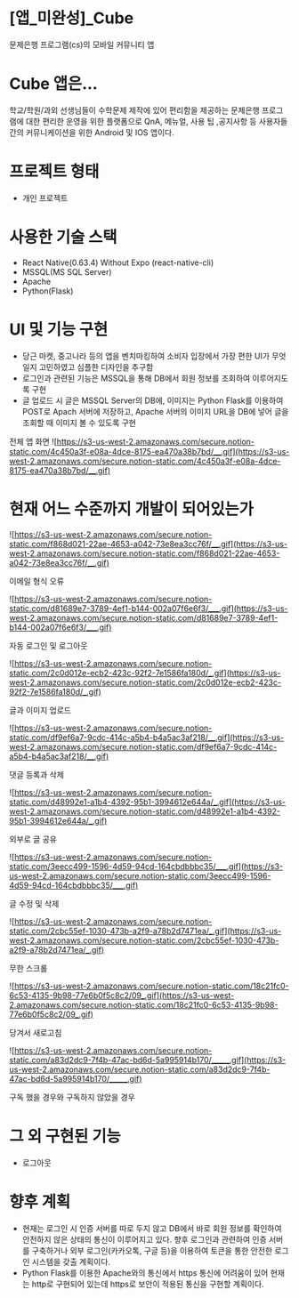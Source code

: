 # [앱_미완성]_Cube

문제은행 프로그램(cs)의 모바일 커뮤니티 앱



# Cube 앱은...

학교/학원/과외 선생님들이 수학문제 제작에 있어 편리함을 제공하는 문제은행 프로그램에 대한 편리한 운영을 위한 플랫폼으로 QnA, 메뉴얼, 사용 팁 ,공지사항 등 사용자들 간의 커뮤니케이션을 위한 Android 및 IOS 앱이다.



# 프로젝트 형태

- 개인 프로젝트



# 사용한 기술 스택

- React Native(0.63.4) Without Expo (react-native-cli)
- MSSQL(MS SQL Server)
- Apache
- Python(Flask)



# UI 및 기능 구현

- 당근 마켓, 중고나라 등의 앱을 벤치마킹하여 소비자 입장에서 가장 편한 UI가 무엇일지 고민하였고 심플한 디자인을 추구함
- 로그인과 관련된 기능은 MSSQL을 통해 DB에서 회원 정보를 조회하여 이루어지도록 구현
- 글 업로드 시 글은 MSSQL Server의 DB에, 이미지는 Python Flask를 이용하여 POST로 Apach 서버에 저장하고, Apache 서버의 이미지 URL을 DB에 넣어 글을 조회할 때 이미지 볼 수 있도록 구현



전체 앱 화면
![https://s3-us-west-2.amazonaws.com/secure.notion-static.com/4c450a3f-e08a-4dce-8175-ea470a38b7bd/__.gif](https://s3-us-west-2.amazonaws.com/secure.notion-static.com/4c450a3f-e08a-4dce-8175-ea470a38b7bd/__.gif)

# 현재 어느 수준까지 개발이 되어있는가

![https://s3-us-west-2.amazonaws.com/secure.notion-static.com/f868d021-22ae-4653-a042-73e8ea3cc76f/__.gif](https://s3-us-west-2.amazonaws.com/secure.notion-static.com/f868d021-22ae-4653-a042-73e8ea3cc76f/__.gif)

이메일 형식 오류

![https://s3-us-west-2.amazonaws.com/secure.notion-static.com/d81689e7-3789-4ef1-b144-002a07f6e6f3/___.gif](https://s3-us-west-2.amazonaws.com/secure.notion-static.com/d81689e7-3789-4ef1-b144-002a07f6e6f3/___.gif)

자동 로그인 및 로그아웃

![https://s3-us-west-2.amazonaws.com/secure.notion-static.com/2c0d012e-ecb2-423c-92f2-7e1586fa180d/_.gif](https://s3-us-west-2.amazonaws.com/secure.notion-static.com/2c0d012e-ecb2-423c-92f2-7e1586fa180d/_.gif)

글과 이미지 업로드

![https://s3-us-west-2.amazonaws.com/secure.notion-static.com/df9ef6a7-9cdc-414c-a5b4-b4a5ac3af218/__.gif](https://s3-us-west-2.amazonaws.com/secure.notion-static.com/df9ef6a7-9cdc-414c-a5b4-b4a5ac3af218/__.gif)

댓글 등록과 삭제

![https://s3-us-west-2.amazonaws.com/secure.notion-static.com/d48992e1-a1b4-4392-95b1-3994612e644a/_.gif](https://s3-us-west-2.amazonaws.com/secure.notion-static.com/d48992e1-a1b4-4392-95b1-3994612e644a/_.gif)

외부로 글 공유

![https://s3-us-west-2.amazonaws.com/secure.notion-static.com/3eecc499-1596-4d59-94cd-164cbdbbbc35/___.gif](https://s3-us-west-2.amazonaws.com/secure.notion-static.com/3eecc499-1596-4d59-94cd-164cbdbbbc35/___.gif)

글 수정 및 삭제

![https://s3-us-west-2.amazonaws.com/secure.notion-static.com/2cbc55ef-1030-473b-a2f9-a78b2d7471ea/_.gif](https://s3-us-west-2.amazonaws.com/secure.notion-static.com/2cbc55ef-1030-473b-a2f9-a78b2d7471ea/_.gif)

무한 스크롤

![https://s3-us-west-2.amazonaws.com/secure.notion-static.com/18c21fc0-6c53-4135-9b98-77e6b0f5c8c2/09_.gif](https://s3-us-west-2.amazonaws.com/secure.notion-static.com/18c21fc0-6c53-4135-9b98-77e6b0f5c8c2/09_.gif)

당겨서 새로고침

![https://s3-us-west-2.amazonaws.com/secure.notion-static.com/a83d2dc9-7f4b-47ac-bd6d-5a995914b170/_____.gif](https://s3-us-west-2.amazonaws.com/secure.notion-static.com/a83d2dc9-7f4b-47ac-bd6d-5a995914b170/_____.gif)

구독 했을 경우와 구독하지 않았을 경우

# 그 외 구현된 기능

- 로그아웃

# 향후 계획

- 현재는 로그인 시 인증 서버를 따로 두지 않고 DB에서 바로 회원 정보를 확인하여 안전하지 않은 상태의 통신이 이루어지고 있다. 향후 로그인과 관련하여 인증 서버를 구축하거나 외부 로그인(카카오톡, 구글 등)을 이용하여 토큰을 통한 안전한 로그인 시스템을 갖출 계획이다.
- Python Flask를 이용한 Apache와의 통신에서 https 통신에 어려움이 있어 현재는 http로 구현되어 있는데 https로 보안이 적용된 통신을 구현할 계획이다.
